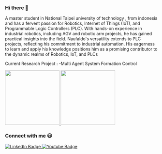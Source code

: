 
### Hi there 👋

A master student in National Taipei university of technology , from indonesia and has a fervent passion for Robotics, 
Internet of Things (IoT), and Programmable Logic Controllers (PLC). With hands-on experience in 
industrial robotics, including AGV and robotic arm projects, he has gained practical insights into the 
field. Naufaldo's versatility extends to PLC projects, reflecting his commitment to industrial automation. 
His eagerness to learn and apply his knowledge positions him as a promising contributor to the dynamic 
realms of Robotics, IoT, and PLCs




Current Research Project :
-Multi Agent System Formation Control

<p align="left">
<a href="https://github.com/Naufaldo">
  <img height="180em" src="https://github-readme-stats-eight-theta.vercel.app/api?username=Naufaldo&show_icons=true&theme=algolia&include_all_commits=true&count_private=true"/>
  <img height="180em" src="https://github-readme-stats-eight-theta.vercel.app/api/top-langs/?username=Naufaldo&layout=compact&langs_count=8&theme=algolia"/>
</a>
</p>



### Connect with me :smiley:

<div id="badges">
  <a href="https://www.linkedin.com/in/naufaldo-do-80b39b1a5/?locale=en_US">
    <img src="https://img.shields.io/badge/LinkedIn-blue?style=for-the-badge&logo=linkedin&logoColor=white" alt="LinkedIn Badge"/>
  </a>
  <a href="https://www.youtube.com/channel/UCfcdchzhztPIqN_TO-n6XPQ">
    <img src="https://img.shields.io/badge/YouTube-red?style=for-the-badge&logo=youtube&logoColor=white" alt="Youtube Badge"/>
  </a>
</div>
